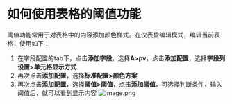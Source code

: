 # 如何使用表格的阈值功能

阈值功能常用于对表格中的内容添加颜色样式。在仪表盘编辑模式，编辑当前表格，使用如下：
1. 在字段配置的tab下，点击**添加字段**，选择**A>pv**，点击**添加配置**，选择**字段列设置>单元格显示方式**
2. 再次点击**添加配置**，选择**标准配置>颜色方案**
3. 再次点击**添加配置**，选择**阈值>阈值**，点击**添加阈值**，可选择判断条件，输入阈值后，就可以看到显示内容
![image.png](/img/src/visulization/tablePro/threshold/threshold1.png)
